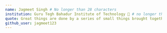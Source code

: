```yaml
---
name: Jagmeet Singh # No longer than 28 characters
institution: Guru Tegh Bahadur Institute of Technology 🚩 # no longer than 58 characters
quote: Great things are done by a series of small things brought together. # no longer than 100 characters, avoid using quotes(") to guarantee the format remains the same.
github_user: jagmeet123
---
```


